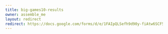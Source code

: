 ```yaml
---
title: big-games10-results
owner: assemble_me
layout: redirect
redirect: https://docs.google.com/forms/d/e/1FAIpQLSefh9d90y-fiAtw6SCF5xTDQlvuzAa1PIiscnBVmnZkOo236A/viewform
---
```

